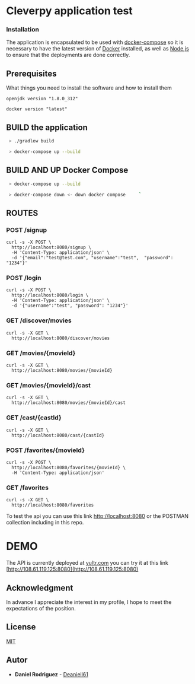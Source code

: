# Cleverpy application test
### Installation
The application is encapsulated to be used with [docker-compose](https://docs.docker.com/compose/) so it is necessary to have the latest version of [Docker](https://www.docker.com/products/docker-desktop) installed, as well as [Node.js](https://nodejs.org/es/download/) to ensure that the deployments are done correctly.

## Prerequisites

What things you need to install the software and how to install them

```
openjdk version "1.8.0_312"
```
```
docker version "latest"
```
## BUILD the application 
```bash
 > ./gradlew build
```
```bash
 > docker-compose up --build
```

## BUILD AND UP Docker Compose 
```bash
 > docker-compose up --build   
```
```bash
 > docker-compose down <- down docker compose     `
```
## ROUTES

### POST /signup
```
curl -s -X POST \
  http://localhost:8080/signup \
  -H 'Content-Type: application/json' \
  -d '{"email":"test@test.com", "username":"test",  "password": "1234"}'
```

### POST /login
```
curl -s -X POST \
  http://localhost:8080/login \
  -H 'Content-Type: application/json' \
  -d '{"username":"test", "password": "1234"}'
```

### GET /discover/movies
```
curl -s -X GET \
  http://localhost:8080/discover/movies
```

### GET /movies/{movieId}
```
curl -s -X GET \
  http://localhost:8080/movies/{movieId}
```

### GET /movies/{movieId}/cast
```
curl -s -X GET \
  http://localhost:8080/movies/{movieId}/cast
```

### GET /cast/{castId}
```
curl -s -X GET \
  http://localhost:8080/cast/{castId}
```

### POST /favorites/{movieId}
```
curl -s -X POST \
  http://localhost:8080/favorites/{movieId} \
  -H 'Content-Type: application/json' 
```

### GET /favorites
```
curl -s -X GET \
  http://localhost:8080/favorites
```
To test the api you can use this link [http://localhost:8080](http://localhost:8080) or the POSTMAN collection including in this repo.

# DEMO
The API is currently deployed at [vultr.com](vultr.com) you can try it at this link [http://108.61.119.125:8080](http://108.61.119.125:8080)

## Acknowledgment
In advance I appreciate the interest in my profile, I hope to meet the expectations of the position.

## License
[MIT](https://choosealicense.com/licenses/mit/)

## Autor

* **Daniel Rodriguez** - [Deaniell61](https://github.com/Deaniell61)
  